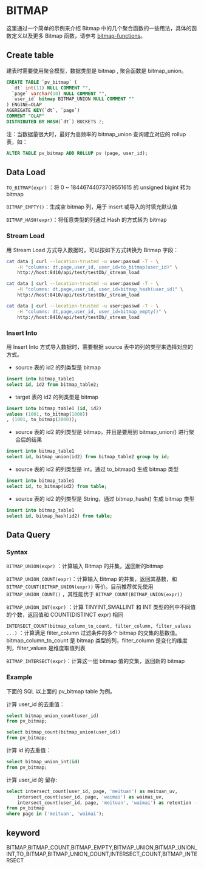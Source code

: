 # BITMAP

这里通过一个简单的示例来介绍 Bitmap 中的几个聚合函数的一些用法，具体的函数定义以及更多 Bitmap 函数，请参考 [bitmap-functions](../bitmap-functions/bitmap_and.md)。

## Create table

建表时需要使用聚合模型，数据类型是 bitmap , 聚合函数是 bitmap_union。

```SQL
CREATE TABLE `pv_bitmap` (
  `dt` int(11) NULL COMMENT "",
  `page` varchar(10) NULL COMMENT "",
  `user_id` bitmap BITMAP_UNION NULL COMMENT ""
) ENGINE=OLAP
AGGREGATE KEY(`dt`, `page`)
COMMENT "OLAP"
DISTRIBUTED BY HASH(`dt`) BUCKETS 2;
```

注：当数据量很大时，最好为高频率的 bitmap_union 查询建立对应的 rollup 表，如：

```SQL
ALTER TABLE pv_bitmap ADD ROLLUP pv (page, user_id);
```

## Data Load

`TO_BITMAP(expr)` ：将 0 ~ 18446744073709551615 的 unsigned bigint 转为 bitmap

`BITMAP_EMPTY()`：生成空 bitmap 列，用于 insert 或导入的时填充默认值

`BITMAP_HASH(expr)`：将任意类型的列通过 Hash 的方式转为 bitmap

### Stream Load

用 Stream Load 方式导入数据时，可以按如下方式转换为 Bitmap 字段：

``` bash
cat data | curl --location-trusted -u user:passwd -T - \
    -H "columns: dt,page,user_id, user_id=to_bitmap(user_id)" \
    http://host:8410/api/test/testDb/_stream_load
```

``` bash
cat data | curl --location-trusted -u user:passwd -T - \
    -H "columns: dt,page,user_id, user_id=bitmap_hash(user_id)" \
    http://host:8410/api/test/testDb/_stream_load
```

``` bash
cat data | curl --location-trusted -u user:passwd -T - \
    -H "columns: dt,page,user_id, user_id=bitmap_empty()" \
    http://host:8410/api/test/testDb/_stream_load
```

### Insert Into

用 Insert Into 方式导入数据时，需要根据 source 表中的列的类型来选择对应的方式。

* source 表的 id2 的列类型是 bitmap

```SQL
insert into bitmap_table1
select id, id2 from bitmap_table2;
```

* target 表的 id2 的列类型是 bitmap

```SQL
insert into bitmap_table1 (id, id2)
values (1001, to_bitmap(1000))
, (1001, to_bitmap(2000));
```

* source 表的 id2 的列类型是 bitmap，并且是要用到 bitmap_union() 进行聚合后的结果

```SQL
insert into bitmap_table1
select id, bitmap_union(id2) from bitmap_table2 group by id;
```

* source 表的 id2 的列类型是 int，通过 to_bitmap() 生成 bitmap 类型

```SQL
insert into bitmap_table1
select id, to_bitmap(id2) from table;
```

* source 表的 id2 的列类型是 String，通过 bitmap_hash() 生成 bitmap 类型

```SQL
insert into bitmap_table1
select id, bitmap_hash(id2) from table;
```

## Data Query

### Syntax

`BITMAP_UNION(expr)` ：计算输入 Bitmap 的并集，返回新的bitmap

`BITMAP_UNION_COUNT(expr)`：计算输入 Bitmap 的并集，返回其基数，和 `BITMAP_COUNT(BITMAP_UNION(expr))` 等价。目前推荐优先使用 `BITMAP_UNION_COUNT()` ，其性能优于 `BITMAP_COUNT(BITMAP_UNION(expr))`

`BITMAP_UNION_INT(expr)` ：计算 TINYINT,SMALLINT 和 INT 类型的列中不同值的个数，返回值和
COUNT(DISTINCT expr) 相同

`INTERSECT_COUNT(bitmap_column_to_count, filter_column, filter_values ...)` ：计算满足
filter_column 过滤条件的多个 bitmap 的交集的基数值。
bitmap_column_to_count 是 bitmap 类型的列，filter_column 是变化的维度列，filter_values 是维度取值列表

`BITMAP_INTERSECT(expr)`：计算这一组 bitmap 值的交集，返回新的 bitmap

### Example

下面的 SQL 以上面的 pv_bitmap table 为例。

计算 user_id 的去重值：

```SQL
select bitmap_union_count(user_id)
from pv_bitmap;

select bitmap_count(bitmap_union(user_id))
from pv_bitmap;
```

计算 id 的去重值：

```SQL
select bitmap_union_int(id)
from pv_bitmap;
```

计算 user_id 的 留存:

```SQL
select intersect_count(user_id, page, 'meituan') as meituan_uv,
    intersect_count(user_id, page, 'waimai') as waimai_uv,
    intersect_count(user_id, page, 'meituan', 'waimai') as retention -- 在 'meituan' 和 'waimai' 两个页面都出现的用户数
from pv_bitmap
where page in ('meituan', 'waimai');
```

## keyword

BITMAP,BITMAP_COUNT,BITMAP_EMPTY,BITMAP_UNION,BITMAP_UNION_INT,TO_BITMAP,BITMAP_UNION_COUNT,INTERSECT_COUNT,BITMAP_INTERSECT
